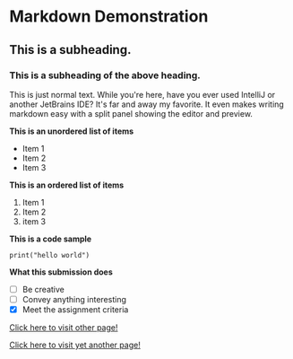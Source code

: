 # Markdown Demonstration
## This is a subheading.
### This is a subheading of the above heading.

This is just normal text. While you're here, have you ever used IntelliJ or another
JetBrains IDE? It's far and away my favorite. It even makes writing markdown easy
with a split panel showing the editor and preview.

**This is an unordered list of items**
- Item 1
- Item 2
- Item 3

**This is an ordered list of items**
1. Item 1
2. Item 2
3. item 3

**This is a code sample**

`print("hello world")`

**What this submission does**

- [ ] Be creative
- [ ] Convey anything interesting
- [x] Meet the assignment criteria

[Click here to visit other page!](./otherPage.md)

[Click here to visit yet another page!](./otherOtherPage.md)
